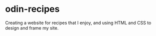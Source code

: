 # odin-recipes


Creating a website for recipes that I enjoy, and using HTML and CSS to design and frame my site. 
